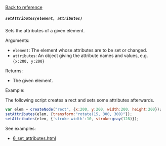 [Back to reference](../README.md)

##### `setAttributes(element, attributes)` 
Sets the attributes of a given element.

Arguments:
- `element`: The element whose attributes are to be set or changed.
- `attributes`: An object giving the attribute names and values, e.g. `{x:200, y:200}`

Returns:
- The given element.

Example:

The following script creates a rect and sets some attributes afterwards. 
```javascript
var elem = createNode("rect", {x:200, y:200, width:200, height:200});
setAttributes(elem, {transform:"rotate(15, 300, 300)"});
setAttributes(elem, {'stroke-width':10, stroke:gray(128)});

```

See examples:
- [6_set_attributes.html](../examples/1_nodes/6_set_attributes.html)


